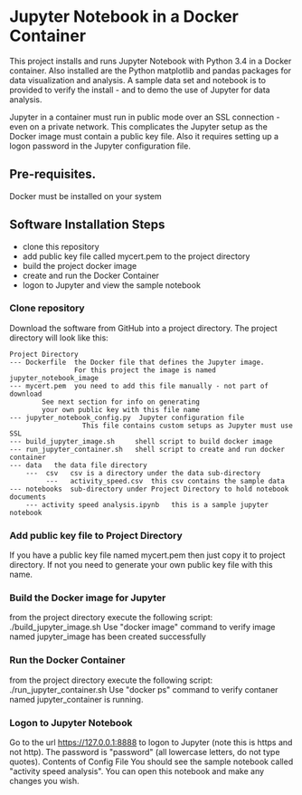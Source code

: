 # Jupyter Notebook in a Docker Container
This project installs and runs Jupyter Notebook with Python 3.4 in a Docker container.  Also installed are the Python matplotlib and pandas packages for data visualization and analysis. 
A sample data set and notebook is to provided to verify the install - and to demo the use of Jupyter for data analysis.

Jupyter in a container must run in public mode over an SSL connection - even on a private network.
This complicates the Jupyter setup as the Docker image must contain a public key file.
Also it requires setting up a logon password in the Jupyter configuration file.


## Pre-requisites.

Docker must be installed on your system


## Software Installation Steps

- clone this repository
- add public key file called mycert.pem to the project directory
- build the project docker image
- create and run the Docker Container
- logon to Jupyter and view the sample notebook


### Clone repository
Download the software from GitHub into a project directory.  The project directory will look like this:


```
Project Directory
--- Dockerfile  the Docker file that defines the Jupyter image.
                For this project the image is named jupyter_notebook_image
--- mycert.pem  you need to add this file manually - not part of download 
		See next section for info on generating
		your own public key with this file name
--- jupyter_notebook_config.py  Jupyter configuration file
                  This file contains custom setups as Jupyter must use SSL 
--- build_jupyter_image.sh     shell script to build docker image
--- run_jupyter_container.sh   shell script to create and run docker container
--- data   the data file directory
    ---  csv   csv is a directory under the data sub-directory
         ---   activity_speed.csv  this csv contains the sample data
--- notebooks  sub-directory under Project Directory to hold notebook documents
    --- activity speed analysis.ipynb   this is a sample jupyter notebook
```

### Add public key file to Project Directory
If you have a public key file named mycert.pem then just copy it to project directory.  If not you need to generate your own public key file with this name.

### Build the Docker image for Jupyter
from the project directory execute the following script:
./build_jupyter_image.sh
Use "docker image" command to verify image named jupyter_image has been created successfully 


### Run the Docker Container
from the project directory execute the following script:
./run_jupyter_container.sh
Use "docker ps" command to verify contaner named jupyter_container is running.
 
### Logon to Jupyter Notebook
Go to the url https://127.0.0.1:8888 to logon to Jupyter (note this is https and not http).
The password is "password" (all lowercase letters, do not type quotes). 
Contents of Config File
You should see the sample notebook called "activity speed analysis".  You can open this notebook and make any changes you wish.


 
                
